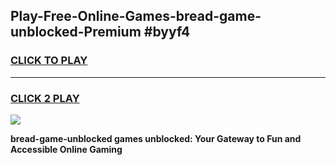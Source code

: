 
## Play-Free-Online-Games-bread-game-unblocked-Premium #byyf4
<h3>
<a href="https://premium.freeplayer.one?title=bread-game-unblocked&ref=8M">CLICK TO PLAY</a></h3>
<hr>

<h3>
<a href="https://premium.freeplayer.one?title=bread-game-unblocked&ref=8M">CLICK 2 PLAY</a>
  
</h3>

<a href="https://premium.freeplayer.one?title=bread-game-unblocked&ref=8M"><img src="https://clearcache.store/games.png"></a>


**bread-game-unblocked games unblocked: Your Gateway to Fun and Accessible Online Gaming**

